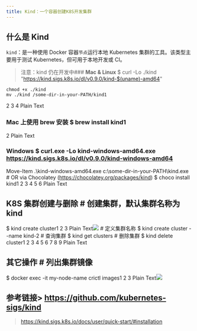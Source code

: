 ```yaml
---
title: Kind：一个容器创建K8S开发集群
---
```


## **什么是 Kind**

`kind`：是一种使用 Docker 容器`节点`运行本地 Kubernetes 集群的工具。该类型主要用于测试 Kubernetes，但可用于本地开发或 CI。

> 注意：kind 仍在开发中### **Mac & Linux** $ curl -Lo ./kind "https://kind.sigs.k8s.io/dl/v0.9.0/kind-$(uname)-amd64"

    chmod +x ./kind
    mv ./kind /some-dir-in-your-PATH/kind1

2
3
4
Plain Text

### **Mac 上使用 brew 安装** $ brew install kind1

2
Plain Text

### **Windows** $ curl.exe -Lo kind-windows-amd64.exe https://kind.sigs.k8s.io/dl/v0.9.0/kind-windows-amd64

Move-Item .\kind-windows-amd64.exe c:\some-dir-in-your-PATH\kind.exe # OR via Chocolatey (https://chocolatey.org/packages/kind)
$ choco install kind1
2
3
4
5
6
Plain Text

## **K8S 集群创建与删除** # 创建集群，默认集群名称为 kind

$ kind create cluster1
2
3
Plain Text![](https://notes-learning.oss-cn-beijing.aliyuncs.com/sog8v3/1616120539030-1a544e75-7263-4229-8daa-01fc2037dd7c.png) # 定义集群名称
$ kind create cluster --name kind-2 # 查询集群
$ kind get clusters # 删除集群
$ kind delete cluster1
2
3
4
5
6
7
8
9
Plain Text

## **其它操作** # 列出集群镜像

$ docker exec -it my-node-name crictl images1
2
3
Plain Text![](https://notes-learning.oss-cn-beijing.aliyuncs.com/sog8v3/1616120538989-43863854-bbb8-4205-b2ac-8f73b48d3aac.jpeg)

## **参考链接**> <https://github.com/kubernetes-sigs/kind>

> <https://kind.sigs.k8s.io/docs/user/quick-start/#installation>
